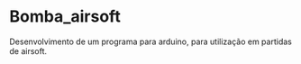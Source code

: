# Bomba_airsoft
Desenvolvimento de um programa para arduino, para utilização em partidas de airsoft.
